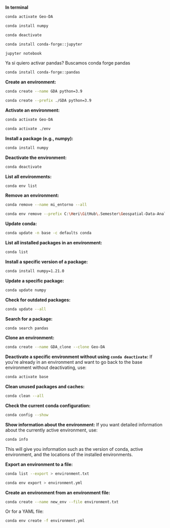 **In terminal**
   
   ```bash
   conda activate Geo-DA
   ```

   ```bash
   conda install numpy
   ```

   ```bash
   conda deactivate
   ```

   ```bash
   conda install conda-forge::jupyter
   ```

   ```bash
   jupyter notebook
   ```

   Ya si quiero activar pandas? 
   Buscamos conda forge pandas

   ```bash
   conda install conda-forge::pandas
   ```
   
   
**Create an environment:**
   
   ```bash
   conda create --name GDA python=3.9
   ```

   ```bash
   conda create --prefix ./GDA python=3.9
   ```

**Activate an environment:**

   ```bash
   conda activate Geo-DA
   ```

   ```bash
   conda activate ./env
   ```

**Install a package (e.g., numpy):**

   ```bash
   conda install numpy
   ```

**Deactivate the environment:**

   ```bash
   conda deactivate
   ```

**List all environments:**

   ```bash
   conda env list
   ```

**Remove an environment:**

   ```bash
   conda remove --name mi_entorno --all
   ```

   ```bash
   conda env remove --prefix C:\Heri\GitHub\.Semester\Geospatial-Data-Analysis\Geo-DA
   ```

**Update conda:**

   ```bash
   conda update -n base -c defaults conda
   ```


**List all installed packages in an environment:**

   ```bash
   conda list
   ```

**Install a specific version of a package:**

   ```bash
   conda install numpy=1.21.0
   ```


**Update a specific package:**

   ```bash
   conda update numpy
   ```

**Check for outdated packages:**

   ```bash
   conda update --all
   ```


**Search for a package:**

   ```bash
   conda search pandas
   ```

**Clone an environment:**
 
   ```bash
   conda create --name GDA_clone --clone Geo-DA
   ```

**Deactivate a specific environment without using `conda deactivate`:**
   If you're already in an environment and want to go back to the base environment without deactivating, use:

   ```bash
   conda activate base
   ```

**Clean unused packages and caches:**

   ```bash
   conda clean --all
   ```

**Check the current conda configuration:**

   ```bash
   conda config --show
   ```

**Show information about the environment:**
   If you want detailed information about the currently active environment, use:

   ```bash
   conda info
   ```

   This will give you information such as the version of conda, active environment, and the locations of the installed environments.

**Export an environment to a file:**

   ```bash
   conda list --export > environment.txt
   ```

   ```bash
   conda env export > environment.yml
   ```


**Create an environment from an environment file:**

   ```bash
   conda create --name new_env --file environment.txt
   ```

   Or for a YAML file:

   ```bash
   conda env create -f environment.yml
   ```